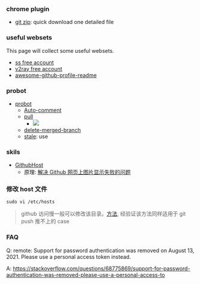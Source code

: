 ### chrome plugin

* [git zip](https://chrome.google.com/webstore/detail/gitzip-for-github/ffabmkklhbepgcgfonabamgnfafbdlkn): quick download one detailed file

### useful websets

This page will collect some useful websets.

* [ss free account](https://github.com/Alvin9999/new-pac/wiki/ss%E5%85%8D%E8%B4%B9%E8%B4%A6%E5%8F%B7)
* [v2ray free account](https://github.com/Alvin9999/new-pac/wiki/v2ray%E5%85%8D%E8%B4%B9%E8%B4%A6%E5%8F%B7)
* [awesome-github-profile-readme](https://github.com/abhisheknaiidu/awesome-github-profile-readme)

### probot

* [probot](https://probot.github.io/apps/)
  * [Auto-comment](https://probot.github.io/apps/auto-comment/)
  * [pull](https://probot.github.io/apps/pull/)
    * ![](http://with.muyunyun.cn/a6745efdee034049cea71c2b2d52b998.jpg)
  * [delete-merged-branch](https://github.com/svanboxel/delete-merged-branch)
  * [stale](https://probot.github.io/apps/stale/): use

### skils

* [GithubHost](https://github.com/ButterAndButterfly/GithubHost)
  * 原理: [解决 Github 网页上图片显示失败的问题](https://blog.csdn.net/qq_38232598/article/details/91346392)

### 修改 host 文件

```
sudo vi /etc/hosts
```

> github 访问慢一般可以修改该目录。[方法](https://zhuanlan.zhihu.com/p/94521827), 经验证该方法同样适用于 git push 推不上的 case

### FAQ

Q: remote: Support for password authentication was removed on August 13, 2021. Please use a personal access token instead.

A: https://stackoverflow.com/questions/68775869/support-for-password-authentication-was-removed-please-use-a-personal-access-to
